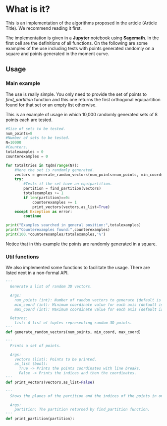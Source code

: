 # What is it?

This is an implementation of the algorithms proposed in the article (Article Title). We recommend reading it first.

The implementation is given in a **Jupyter** notebook using **Sagemath**. In the first cell are the definitions of all functions. On the following are some examples of the use including tests with points generated randomly on a square and points generated in the moment curve.

## Usage

### Main example

The use is really simple. You only need to provide the set of points to *find_partition* function and this one returns the first orthogonal equipartition found for that set or an empty list otherwise.

This is an example of usage in which 10,000 randomly generated sets of 8 points each are tested.

```python
#Size of sets to be tested.
num_points=8
#Number of sets to be tested.
N=10000
#Counters.
totalexamples = 0
counterexamples = 0

for totaltries in tqdm(range(N)):
    #Here the set is randomly generated.
    vectors = generate_random_vectors(num_points=num_points, min_coord=-100, max_coord=100)
    try:
        #Tests if the set have an equipartition.
        partition = find_partition(vectors)
        totalexamples += 1
        if len(partition)==0:
            counterexamples += 1
            print_vectors(vectors,as_list=True)
    except Exception as error:
        continue

print("Examples searched in general position:",totalexamples)
print("Counterexamples found:",counterexamples)
print(100.*counterexamples/totalexamples,'%')
```
Notice that in this example the points are randomly generated in a square.

### Util functions

We also implemented some functions to facilitate the usage. There are listed next in a non-formal API.

```python
'''
  Generate a list of random 3D vectors.

  Args:
    num_points (int): Number of random vectors to generate (default is 8).
    min_coord (int): Minimum coordinate value for each axis (default is -10).
    max_coord (int): Maximum coordinate value for each axis (default is 10).

  Returns:
    list: A list of tuples representing random 3D points.
'''
def generate_random_vectors(num_points, min_coord, max_coord)

'''
  Prints a set of points.

  Args:
    vectors (list): Points to be printed.
    as_list (bool):
      True -> Prints the points coordinates with line breaks.
      False -> Prints the indices and then the coordinates.
'''
def print_vectors(vectors,as_list=False)

'''
  Shows the planes of the partition and the indices of the points in one side of each plane.

  Args:
    partition: The partition returned by find_partition function.
'''
def print_partition(partition):

```
